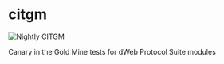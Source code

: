 # citgm
![Nightly CITGM](https://github.com/ddatabase-protocol/citgm/workflows/Nightly%20CITGM/badge.svg)

Canary in the Gold Mine tests for dWeb Protocol Suite modules

